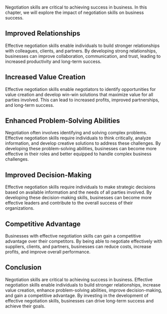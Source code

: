 
Negotiation skills are critical to achieving success in business. In this chapter, we will explore the impact of negotiation skills on business success.

Improved Relationships
----------------------

Effective negotiation skills enable individuals to build stronger relationships with colleagues, clients, and partners. By developing strong relationships, businesses can improve collaboration, communication, and trust, leading to increased productivity and long-term success.

Increased Value Creation
------------------------

Effective negotiation skills enable negotiators to identify opportunities for value creation and develop win-win solutions that maximize value for all parties involved. This can lead to increased profits, improved partnerships, and long-term success.

Enhanced Problem-Solving Abilities
----------------------------------

Negotiation often involves identifying and solving complex problems. Effective negotiation skills require individuals to think critically, analyze information, and develop creative solutions to address these challenges. By developing these problem-solving abilities, businesses can become more effective in their roles and better equipped to handle complex business challenges.

Improved Decision-Making
------------------------

Effective negotiation skills require individuals to make strategic decisions based on available information and the needs of all parties involved. By developing these decision-making skills, businesses can become more effective leaders and contribute to the overall success of their organizations.

Competitive Advantage
---------------------

Businesses with effective negotiation skills can gain a competitive advantage over their competitors. By being able to negotiate effectively with suppliers, clients, and partners, businesses can reduce costs, increase profits, and improve overall performance.

Conclusion
----------

Negotiation skills are critical to achieving success in business. Effective negotiation skills enable individuals to build stronger relationships, increase value creation, enhance problem-solving abilities, improve decision-making, and gain a competitive advantage. By investing in the development of effective negotiation skills, businesses can drive long-term success and achieve their goals.
